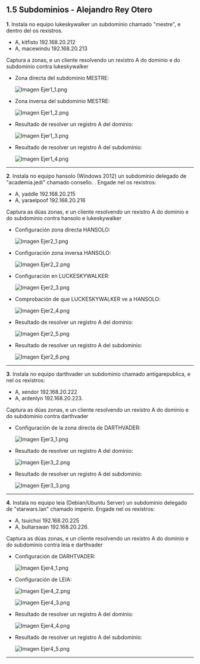## 1.5 Subdominios - Alejandro Rey Otero

**1**. Instala no equipo lukeskywalker un subdominio chamado "mestre", e dentro del os rexistros.

- A, kitfisto 192.168.20.212
- A, macewindu 192.168.20.213

Captura a zonas, e un cliente resolvendo un rexistro A do dominio e do subdominio contra lukeskywalker

- Zona directa del subdominio MESTRE:

  ![Imagen Ejer1_1.png](/imagenes/Ejer1_1.png)

- Zona inversa del subdominio MESTRE:

  ![Imagen Ejer1_2.png](/imagenes/Ejer1_2.png)

- Resultado de resolver un registro A del dominio:

  ![Imagen Ejer1_3.png](/imagenes/Ejer1_3.png)

- Resultado de resolver un registro A del subdominio:

  ![Imagen Ejer1_4.png](/imagenes/Ejer1_4.png)

---

**2**. Instala no equipo hansolo (Windows 2012) un subdominio delegado de "academia.jedi" chamado consello. . Engade nel os rexistros:

- A, yaddle 192.168.20.215
- A, yaraelpoof 192.168.20.216

Captura as dúas zonas, e un cliente resolvendo un rexistro  A do dominio e do subdominio contra hansolo e lukeskywalker

- Configuración zona directa HANSOLO:

  ![Imagen Ejer2_1.png](/imagenes/Ejer2_1.png)

- Configuración zona inversa HANSOLO:

  ![Imagen Ejer2_2.png](/imagenes/Ejer2_2.png)

- Configuración en LUCKESKYWALKER:

  ![Imagen Ejer2_3.png](/imagenes/Ejer2_3.png)

- Comprobación de que LUCKESKYWALKER ve a HANSOLO:

  ![Imagen Ejer2_4.png](/imagenes/Ejer2_4.png)

- Resultado de resolver un registro A del dominio:

  ![Imagen Ejer2_5.png](/imagenes/Ejer2_5.png)

- Resultado de resolver un registro A del subdominio:

  ![Imagen Ejer2_6.png](/imagenes/Ejer2_6.png)

---

**3**. Instala no equipo darthvader un subdominio chamado antigarepublica, e nel os rexistros:

- A, xendor 192.168.20.222
- A, ardenlyn 192.168.20.223.

Captura as dúas zonas, e un cliente resolvendo un rexistro  A do dominio e do subdominio contra darthvader

- Configuración de la zona directa de DARTHVADER:

  ![Imagen Ejer3_1.png](/imagenes/Ejer3_1.png)

- Resultado de resolver un registro A del dominio:

  ![Imagen Ejer3_2.png](/imagenes/Ejer3_2.png)

- Resultado de resolver un registro A del subdominio:

  ![Imagen Ejer3_3.png](/imagenes/Ejer3_3.png)

---

**4**. Instala no equipo leia (Debian/Ubuntu Server) un subdominio delegado de "starwars.lan" chamado imperio. Engade nel os rexistros:

- A, tsuichoi 192.168.20.225
- A, bultarswan 192.168.20.226.

Captura as dúas zonas, e un cliente resolvendo un rexistro  A do dominio e do subdominio contra leia e darthvader

- Configuración de DARHTVADER:

  ![Imagen Ejer4_1.png](/imagenes/Ejer4_1.png)

- Configuración de LEIA:

  ![Imagen Ejer4_2.png](/imagenes/Ejer4_2.png)

  ![Imagen Ejer4_3.png](/imagenes/Ejer4_3.png)

- Resultado de resolver un registro A del dominio:

  ![Imagen Ejer4_4.png](/imagenes/Ejer4_4.png)

- Resultado de resolver un registro A del subdominio:

  ![Imagen Ejer4_5.png](/imagenes/Ejer4_5.png)

---


